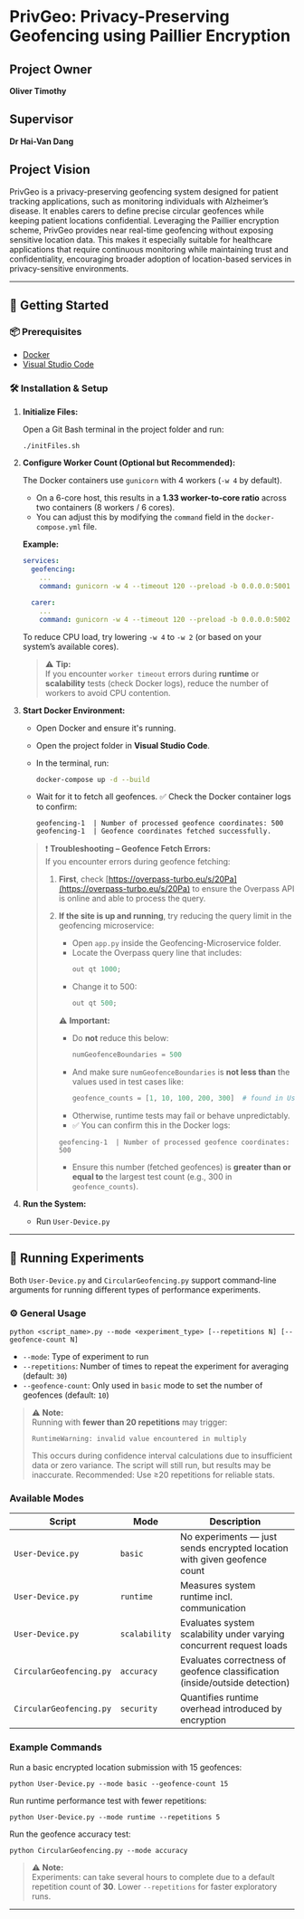 # PrivGeo: Privacy-Preserving Geofencing using Paillier Encryption

## Project Owner
**Oliver Timothy**

## Supervisor
**Dr Hai-Van Dang**

## Project Vision

PrivGeo is a privacy-preserving geofencing system designed for patient tracking applications, such as monitoring individuals with Alzheimer’s disease. It enables carers to define precise circular geofences while keeping patient locations confidential. Leveraging the Paillier encryption scheme, PrivGeo provides near real-time geofencing without exposing sensitive location data. This makes it especially suitable for healthcare applications that require continuous monitoring while maintaining trust and confidentiality, encouraging broader adoption of location-based services in privacy-sensitive environments.

---

## 🚀 Getting Started

### 📦 Prerequisites

- [Docker](https://www.docker.com/)
- [Visual Studio Code](https://code.visualstudio.com/)

### 🛠️ Installation & Setup

1. **Initialize Files:**

   Open a Git Bash terminal in the project folder and run:
   ```bash
   ./initFiles.sh
   ```
2. **Configure Worker Count (Optional but Recommended):**

   The Docker containers use `gunicorn` with 4 workers (`-w 4` by default).

   - On a 6-core host, this results in a **1.33 worker-to-core ratio** across two containers (8 workers / 6 cores).
   - You can adjust this by modifying the `command` field in the `docker-compose.yml` file.

   **Example:**
   ```yaml
   services:
     geofencing:
       ...
       command: gunicorn -w 4 --timeout 120 --preload -b 0.0.0.0:5001 app:app

     carer:
       ...
       command: gunicorn -w 4 --timeout 120 --preload -b 0.0.0.0:5002 app:app
   ```

   To reduce CPU load, try lowering `-w 4` to `-w 2` (or based on your system’s available cores).

   > ⚠️ **Tip:**  
   > If you encounter `worker timeout` errors during **runtime** or **scalability** tests (check Docker logs), reduce the number of workers to avoid CPU contention.

3. **Start Docker Environment:**

   - Open Docker and ensure it's running.
   - Open the project folder in **Visual Studio Code**.
   - In the terminal, run:
     ```bash
     docker-compose up -d --build
     ```

   - Wait for it to fetch all geofences. ✅ Check the Docker container logs to confirm:
     ```text
     geofencing-1  | Number of processed geofence coordinates: 500
     geofencing-1  | Geofence coordinates fetched successfully.
     ```
    > ❗ **Troubleshooting – Geofence Fetch Errors:**  
    > If you encounter errors during geofence fetching:
    >
    > 1. **First**, check [https://overpass-turbo.eu/s/20Pa](https://overpass-turbo.eu/s/20Pa) to ensure the Overpass API is online and able to process the query.
    >
    > 2. **If the site is up and running**, try reducing the query limit in the geofencing microservice:
    >
    >    - Open `app.py` inside the Geofencing-Microservice folder.
    >    - Locate the Overpass query line that includes:
    >      ```python
    >      out qt 1000;
    >      ```
    >    - Change it to 500:
    >      ```python
    >      out qt 500;
    >      ```
    >
    >    ⚠️ **Important:**  
    >    - Do **not** reduce this below:
    >      ```python
    >      numGeofenceBoundaries = 500
    >      ```
    >    - And make sure `numGeofenceBoundaries` is **not less than** the values used in test cases like:
    >      ```python
    >      geofence_counts = [1, 10, 100, 200, 300]  # found in User-Device.py
    >      ```
    >    - Otherwise, runtime tests may fail or behave unpredictably.
    >    - ✅ You can confirm this in the Docker logs:
    >    ```text
    >    geofencing-1  | Number of processed geofence coordinates: 500
    >    ```
    >    - Ensure this number (fetched geofences) is **greater than or equal to** the largest test count (e.g., 300 in `geofence_counts`).


4. **Run the System:**

   - Run `User-Device.py`

---

## 🧪 Running Experiments

Both `User-Device.py` and `CircularGeofencing.py` support command-line arguments for running different types of performance experiments.

### ⚙️ General Usage

```
python <script_name>.py --mode <experiment_type> [--repetitions N] [--geofence-count N]
```

- `--mode`: Type of experiment to run
- `--repetitions`: Number of times to repeat the experiment for averaging (default: `30`)
- `--geofence-count`: Only used in `basic` mode to set the number of geofences (default: `10`)

> ⚠️ **Note:**  
> Running with **fewer than 20 repetitions** may trigger:
>```
>RuntimeWarning: invalid value encountered in multiply
>```
>This occurs during confidence interval calculations due to insufficient data or zero variance. The script will still run, but results may be inaccurate. Recommended: Use ≥20 repetitions for reliable stats.

### Available Modes

| Script                  | Mode         | Description                                                                 |
|-------------------------|--------------|-----------------------------------------------------------------------------|
| `User-Device.py`        | `basic`      | No experiments — just sends encrypted location with given geofence count   |
| `User-Device.py`        | `runtime`    | Measures system runtime incl. communication   |
| `User-Device.py`        | `scalability`| Evaluates system scalability under varying concurrent request loads        |
| `CircularGeofencing.py` | `accuracy`   | Evaluates correctness of geofence classification (inside/outside detection)|
| `CircularGeofencing.py` | `security`   | Quantifies runtime overhead introduced by encryption                       |


### Example Commands

Run a basic encrypted location submission with 15 geofences:
```
python User-Device.py --mode basic --geofence-count 15
```

Run runtime performance test with fewer repetitions:
```
python User-Device.py --mode runtime --repetitions 5
```

Run the geofence accuracy test:
```
python CircularGeofencing.py --mode accuracy
```

> ⚠️ **Note:**  
> Experiments: can take several hours to complete due to a default repetition count of **30**. Lower `--repetitions` for faster exploratory runs.

---